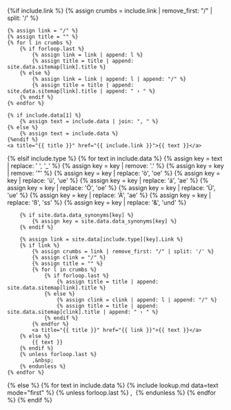 {%if include.link %}
    {% assign crumbs = include.link | remove_first: "/" | split: '/' %}

    {% assign link = "/" %}
    {% assign title = "" %}
    {% for l in crumbs %}
        {% if forloop.last %}
            {% assign link = link | append: l %}
            {% assign title = title | append: site.data.sitemap[link].title %}
        {% else %}
            {% assign link = link | append: l | append: "/" %}
            {% assign title = title | append: site.data.sitemap[link].title | append: " › " %}
        {% endif %}
    {% endfor %}

    {% if include.data[1] %}
        {% assign text = include.data | join: ", " %}
    {% else %}
        {% assign text = include.data %}
    {%endif %}
    <a title="{{ title }}" href="{{ include.link }}">{{ text }}</a>
{% elsif include.type %}
    {% for text in include.data %}
        {% assign key = text | replace: ' ', '_' %}
        {% assign key = key | remove: '.' %}
        {% assign key = key | remove: '"' %}
        {% assign key = key | replace: 'ö', 'oe' %}
        {% assign key = key | replace: 'ü', 'ue' %}
        {% assign key = key | replace: 'ä', 'ae' %}
        {% assign key = key | replace: 'Ö', 'oe' %}
        {% assign key = key | replace: 'Ü', 'ue' %}
        {% assign key = key | replace: 'Ä', 'ae' %}
        {% assign key = key | replace: 'ß', 'ss' %}
        {% assign key = key | replace: '&', 'und' %}

        {% if site.data.data_synonyms[key] %}
            {% assign key = site.data.data_synonyms[key] %}
        {% endif %}

        {% assign link = site.data[include.type][key].Link %}
        {% if link %}
            {% assign crumbs = link | remove_first: "/" | split: '/' %}
            {% assign clink = "/" %}
            {% assign title = "" %}
            {% for l in crumbs %}
                {% if forloop.last %}
                    {% assign title = title | append: site.data.sitemap[link].title %}
                {% else %}
                    {% assign clink = clink | append: l | append: "/" %}
                    {% assign title = title | append: site.data.sitemap[clink].title | append: " › " %}
                {% endif %}
            {% endfor %}
            <a title="{{ title }}" href="{{ link }}">{{ text }}</a>
        {% else %}
            {{ text }}
        {% endif %}
        {% unless forloop.last %}
            ,&nbsp;
        {% endunless %}
    {% endfor %}
{% else %}
    {% for text in include.data %}
        {% include lookup.md data=text mode="first" %}
        {% unless forloop.last %}
            ,&nbsp;
        {% endunless %}
    {% endfor %}
{% endif %}
